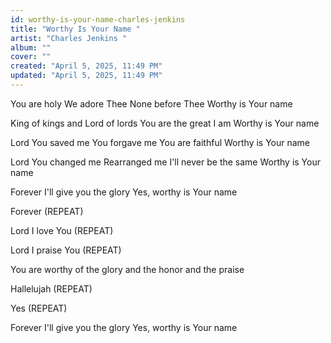 ```yaml
---
id: worthy-is-your-name-charles-jenkins
title: "Worthy Is Your Name "
artist: "Charles Jenkins "
album: ""
cover: ""
created: "April 5, 2025, 11:49 PM"
updated: "April 5, 2025, 11:49 PM"
---
```


You are holy
We adore Thee
None before Thee
Worthy is Your name

King of kings and
Lord of lords You
are the great I am
Worthy is Your name

Lord You saved me
You forgave me
You are faithful
Worthy is Your name

Lord You changed me
Rearranged me
I'll never be the same
Worthy is Your name

Forever I'll give you the glory
Yes, worthy is Your name

Forever (REPEAT) 

Lord I love You (REPEAT) 

Lord I praise You (REPEAT) 

You are worthy
of the glory
and the honor
and the praise

Hallelujah (REPEAT) 

Yes (REPEAT) 

Forever I'll give you the glory
Yes, worthy is Your name